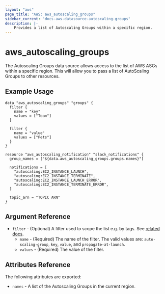 ```yaml
---
layout: "aws"
page_title: "AWS: aws_autoscaling_groups"
sidebar_current: "docs-aws-datasource-autoscaling-groups"
description: |-
    Provides a list of Autoscaling Groups within a specific region.
---
```


# aws_autoscaling_groups

The Autoscaling Groups data source allows access to the list of AWS
ASGs within a specific region. This will allow you to pass a list of AutoScaling Groups to other resources.

## Example Usage

```hcl
data "aws_autoscaling_groups" "groups" {
  filter {
    name = "key"
    values = ["Team"]
  }

  filter {
    name = "value"
    values = ["Pets"]
  }
}

resource "aws_autoscaling_notification" "slack_notifications" {
  group_names = ["${data.aws_autoscaling_groups.groups.names}"]

  notifications = [
    "autoscaling:EC2_INSTANCE_LAUNCH",
    "autoscaling:EC2_INSTANCE_TERMINATE",
    "autoscaling:EC2_INSTANCE_LAUNCH_ERROR",
    "autoscaling:EC2_INSTANCE_TERMINATE_ERROR",
  ]

  topic_arn = "TOPIC ARN"
}
```

## Argument Reference

* `filter` - (Optional) A filter used to scope the list e.g. by tags. See [related docs](http://docs.aws.amazon.com/AutoScaling/latest/APIReference/API_Filter.html).
  * `name` - (Required) The name of the filter. The valid values are: `auto-scaling-group`, `key`, `value`, and `propagate-at-launch`.
  * `values` - (Required) The value of the filter.

## Attributes Reference

The following attributes are exported:

* `names` - A list of the Autoscaling Groups in the current region.
